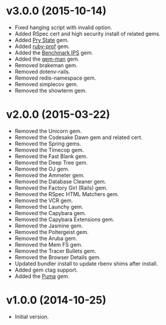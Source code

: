 # v3.0.0 (2015-10-14)

- Fixed hanging script with invalid option.
- Added RSpec cert and high security install of related gems.
- Added [Pry State](https://github.com/SudhagarS/pry-state) gem.
- Added [ruby-prof](https://github.com/ruby-prof/ruby-prof) gem.
- Added the [Benchmark IPS](https://github.com/evanphx/benchmark-ips) gem.
- Added the [gem-man](https://github.com/defunkt/gem-man) gem.
- Removed brakeman gem.
- Removed dotenv-rails.
- Removed redis-namespace gem.
- Removed simplecov gem.
- Removed the showterm gem.

# v2.0.0 (2015-03-22)

- Removed the Unicorn gem.
- Removed the Codesake Dawn gem and related cert.
- Removed the Spring gems.
- Removed the Timecop gem.
- Removed the Fast Blank gem.
- Removed the Deep Tree gem.
- Removed the OJ gem.
- Removed the Ammeter gem.
- Removed the Database Cleaner gem.
- Removed the Factory Girl (Rails) gem.
- Removed the RSpec HTML Matchers gem.
- Removed the VCR gem.
- Removed the Launchy gem.
- Removed the Capybara gem.
- Removed the Capybara Extensions gem.
- Removed the Jasmine gem.
- Removed the Poltergeist gem.
- Removed the Aruba gem.
- Removed the Mem FS gem.
- Removed the Tracer Bullets gem.
- Removed the Browser Details gem.
- Updated bundler install to update rbenv shims after install.
- Added gem ctag support.
- Added the [Puma](http://puma.io) gem.

# v1.0.0 (2014-10-25)

- Initial version.

